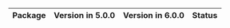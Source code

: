 <!-- markdown-link-check-disable -->

| Package   | Version in 5.0.0   | Version in 6.0.0   | Status   |
|-----------|--------------------|--------------------|----------|